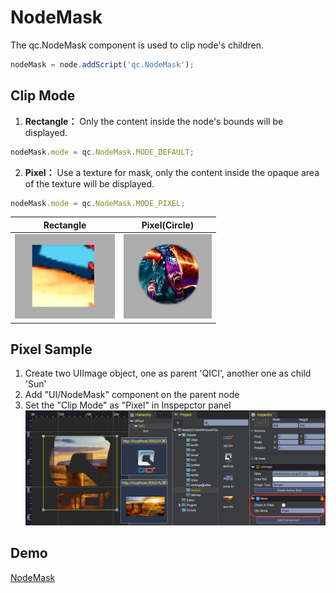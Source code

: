 # NodeMask
The qc.NodeMask component is used to clip node's children.

````javascript
nodeMask = node.addScript('qc.NodeMask');
````

## Clip Mode  
1. __Rectangle：__ Only the content inside the node's bounds will be displayed.
````javascript
nodeMask.mode = qc.NodeMask.MODE_DEFAULT;
````

2. __Pixel：__ Use a texture for mask, only the content inside the opaque area of the texture will be displayed.
````javascript
nodeMask.mode = qc.NodeMask.MODE_PIXEL;
````

|Rectangle|Pixel(Circle)|
|:-----:|:-----:|
|![](images/mask1.png)|![](images/mask2.png)|

## Pixel Sample
1. Create two UIImage object, one as parent 'QICI', another one as child 'Sun'
2. Add "UI/NodeMask" component on the parent node
3. Set the "Clip Mode" as "Pixel" in Inspepctor panel
![](images/mask.png)

## Demo
[NodeMask](http://engine.qiciengine.com/demo/index.html#anchor_Mask)
